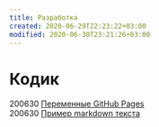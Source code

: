 ```yaml
---
title: Разработка
created: 2020-06-29T22:23:22+03:00
modified: 2020-06-30T23:21:26+03:00
---
```


# Кодик


200630 [Переменные GitHub Pages](./200630-gh-pages-vars.md)  
200630 [Пример markdown текста](./200630-md-example.md)
